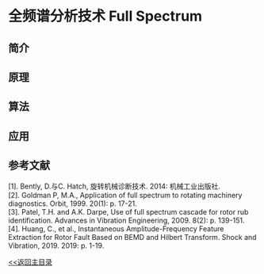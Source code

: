 # 全频谱分析技术 Full Spectrum

## 简介

## 原理

## 算法
 
## 应用

## 参考文献

[1].	Bently, D.与C. Hatch, 旋转机械诊断技术. 2014: 机械工业出版社.  
[2].	Goldman P, M.A., Application of full spectrum  to rotating machinery diagnostics. Orbit, 1999. 20(1): p. 17-21.  
[3].	Patel, T.H. and A.K. Darpe, Use of full spectrum cascade for rotor rub identification. Advances in Vibration Engineering, 2009. 8(2): p. 139-151.  
[4].	Huang, C., et al., Instantaneous Amplitude-Frequency Feature Extraction for Rotor Fault Based on BEMD and Hilbert Transform. Shock and Vibration, 2019. 2019: p. 1-19.  


[<<返回主目录](../README.md)

